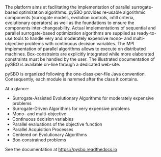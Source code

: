 The platform aims at facilitating the implementation of parallel surrogate-based optimization algorithms. pySBO provides re-usable algorithmic components (surrogate models, evolution controls, infill criteria, evolutionary operators) as well as the foundations to ensure the components inter-changeability. Actual implementations of sequential and parallel surrogate-based optimization algorithms are supplied as ready-to-use tools to handle very and moderately expensive mono- and multi-objective problems with continuous decision variables. The MPI implementation of parallel algorithms allows to execute on distributed machines. Box-constraints are explicitly integrated while more elaborated constraints must be handled by the user. The illustrated documentation of pySBO is available on-line through a dedicated web-site.

pySBO is organized following the one-class-per-file Java convention. Consequently, each module is nammed after the class it contains.

At a glance:
  - Surrogate-Assisted Evolutionary Algorithms for moderately expensive problems
  - Surrogate-Driven Algorithms for very expensive problems
  - Mono- and multi-objective
  - Continuous decision variables
  - Parallel evaluations of the objective function
  - Parallel Acquisition Processes
  - Centered on Evolutionary Algorithms
  - Box-constrained problems

See the documentation at https://pysbo.readthedocs.io